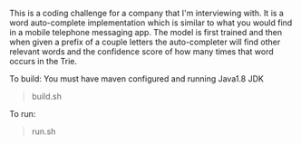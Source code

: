 This is a coding challenge for a company that I'm interviewing with.
It is a word auto-complete implementation which is similar to what you would find in a mobile
telephone messaging app.  The model is first trained and then when given a prefix of a couple letters the auto-completer will find other relevant words and the confidence score of how many 
times that word occurs in the Trie.

To build:   You must have maven configured and running Java1.8 JDK

> build.sh 

To run:

> run.sh